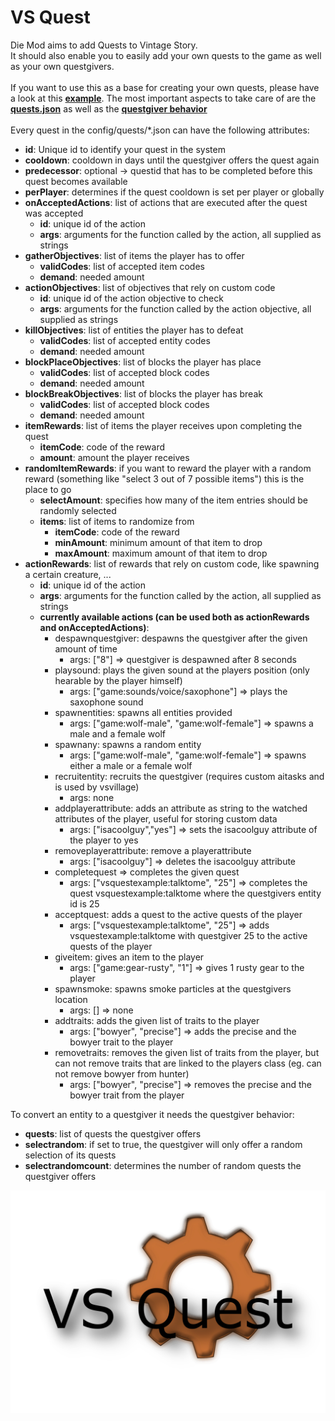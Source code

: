 # VS Quest

Die Mod aims to add Quests to Vintage Story.<br>
It should also enable you to easily add your own quests to the game as well as your own questgivers.<br>
<br>
If you want to use this as a base for creating your own quests, please have a look at this **[example](example)**. The most important aspects to take care of are the **[quests.json](example/assets/vsquestexample/config/quests.json)** as well as the **[questgiver behavior](example/assets/vsquestexample/entities/questgiver.json#L229-L235)**<br><br>
Every quest in the config/quests/*.json can have the following attributes:
* **id**: Unique id to identify your quest in the system
* **cooldown**: cooldown in days until the questgiver offers the quest again
* **predecessor**: optional -> questid that has to be completed before this quest becomes available
* **perPlayer**: determines if the quest cooldown is set per player or globally
* **onAcceptedActions**: list of actions that are executed after the quest was accepted
  * **id**: unique id of the action
  * **args**: arguments for the function called by the action, all supplied as strings
* **gatherObjectives**: list of items the player has to offer
  * **validCodes**: list of accepted item codes
  * **demand**: needed amount
* **actionObjectives**: list of objectives that rely on custom code
  * **id**: unique id of the action objective to check
  * **args**: arguments for the function called by the action objective, all supplied as strings
* **killObjectives**: list of entities the player has to defeat
  * **validCodes**: list of accepted entity codes
  * **demand**: needed amount
* **blockPlaceObjectives**: list of blocks the player has place
  * **validCodes**: list of accepted block codes
  * **demand**: needed amount
* **blockBreakObjectives**: list of blocks the player has break
  * **validCodes**: list of accepted block codes
  * **demand**: needed amount
* **itemRewards**: list of items the player receives upon completing the quest
  * **itemCode**: code of the reward
  * **amount**: amount the player receives
* **randomItemRewards**: if you want to reward the player with a random reward (something like "select 3 out of 7 possible items") this is the place to go
  * **selectAmount**: specifies how many of the item entries should be randomly selected
  * **items**: list of items to randomize from
    * **itemCode**: code of the reward
    * **minAmount**: minimum amount of that item to drop
    * **maxAmount**: maximum amount of that item to drop
* **actionRewards**: list of rewards that rely on custom code, like spawning a certain creature, ...
  * **id**: unique id of the action
  * **args**: arguments for the function called by the action, all supplied as strings
  * **currently available actions (can be used both as actionRewards and onAcceptedActions)**:
    * despawnquestgiver: despawns the questgiver after the given amount of time
      * args: ["8"] => questgiver is despawned after 8 seconds
    * playsound: plays the given sound at the players position (only hearable by the player himself)
      * args: ["game:sounds/voice/saxophone"] => plays the saxophone sound
    * spawnentities: spawns all entities provided
      * args: ["game:wolf-male", "game:wolf-female"] => spawns a male and a female wolf
    * spawnany: spawns a random entity
      * args: ["game:wolf-male", "game:wolf-female"] => spawns either a male or a female wolf
    * recruitentity: recruits the questgiver (requires custom aitasks and is used by vsvillage)
      * args: none
    * addplayerattribute: adds an attribute as string to the watched attributes of the player, useful for storing custom data
      * args: ["isacoolguy","yes"] => sets the isacoolguy attribute of the player to yes
    * removeplayerattribute: remove a playerattribute
      * args: ["isacoolguy"] => deletes the isacoolguy attribute
    * completequest => completes the given quest
      * args: ["vsquestexample:talktome", "25"] => completes the quest vsquestexample:talktome where the questgivers entity id is 25
    * acceptquest: adds a quest to the active quests of the player
      * args: ["vsquestexample:talktome", "25"] => adds vsquestexample:talktome with questgiver 25 to the active quests of the player
    * giveitem: gives an item to the player
      * args: ["game:gear-rusty", "1"] => gives 1 rusty gear to the player
    * spawnsmoke: spawns smoke particles at the questgivers location
      * args: [] => none
    * addtraits: adds the given list of traits to the player
      * args: ["bowyer", "precise"] => adds the precise and the bowyer trait to the player
    * removetraits: removes the given list of traits from the player, but can not remove traits that are linked to the players class (eg. can not remove bowyer from hunter)
      * args: ["bowyer", "precise"] => removes the precise and the bowyer trait from the player

To convert an entity to a questgiver it needs the questgiver behavior:
* **quests**: list of quests the questgiver offers
* **selectrandom**: if set to true, the questgiver will only offer a random selection of its quests
* **selectrandomcount**: determines the number of random quests the questgiver offers

![Thumbnail](resources/modicon.png)